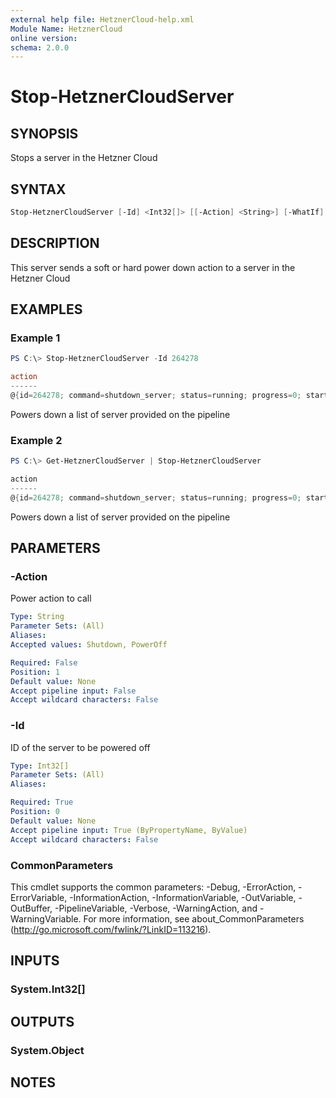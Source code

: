 ```yaml
---
external help file: HetznerCloud-help.xml
Module Name: HetznerCloud
online version:
schema: 2.0.0
---
```


# Stop-HetznerCloudServer

## SYNOPSIS

Stops a server in the Hetzner Cloud

## SYNTAX

```powershell
Stop-HetznerCloudServer [-Id] <Int32[]> [[-Action] <String>] [-WhatIf] [-Confirm] [<CommonParameters>]
```

## DESCRIPTION

This server sends a soft or hard power down action to a server in the Hetzner Cloud

## EXAMPLES

### Example 1

```powershell
PS C:\> Stop-HetznerCloudServer -Id 264278

action
------
@{id=264278; command=shutdown_server; status=running; progress=0; started=28.02.2018 17:30:41; finished=; resources=System.Object[]; error=}
```

Powers down a list of server provided on the pipeline

### Example 2

```powershell
PS C:\> Get-HetznerCloudServer | Stop-HetznerCloudServer

action
------
@{id=264278; command=shutdown_server; status=running; progress=0; started=28.02.2018 17:30:41; finished=; resources=System.Object[]; error=}
```

Powers down a list of server provided on the pipeline

## PARAMETERS

### -Action

Power action to call

```yaml
Type: String
Parameter Sets: (All)
Aliases:
Accepted values: Shutdown, PowerOff

Required: False
Position: 1
Default value: None
Accept pipeline input: False
Accept wildcard characters: False
```

### -Id

ID of the server to be powered off

```yaml
Type: Int32[]
Parameter Sets: (All)
Aliases:

Required: True
Position: 0
Default value: None
Accept pipeline input: True (ByPropertyName, ByValue)
Accept wildcard characters: False
```

### CommonParameters

This cmdlet supports the common parameters: -Debug, -ErrorAction, -ErrorVariable, -InformationAction, -InformationVariable, -OutVariable, -OutBuffer, -PipelineVariable, -Verbose, -WarningAction, and -WarningVariable.
For more information, see about_CommonParameters (http://go.microsoft.com/fwlink/?LinkID=113216).

## INPUTS

### System.Int32[]


## OUTPUTS

### System.Object

## NOTES

